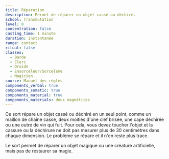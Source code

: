 ```yaml
---
title: Réparation
description: Permet de réparer un objet cassé ou déchiré.
school: Transmutation
level: 0
concentration: false
casting_time: 1 minute
duration: instantanée
range: contact
ritual: false
classes:
  - Barde
  - Clerc
  - Druide
  - Ensorceleur/Sorcelame
  - Magicien
source: Manuel des règles
components_verbal: true
components_somatic: true
components_material: true
components_materials: deux magnétites
---
```

Ce sort répare un objet cassé ou déchiré en un seul point, comme un maillon de chaîne cassé, deux moitiés d'une clef brisée, une cape déchirée ou une outre de vin qui fuit. Pour cela, vous devez toucher l'objet et la cassure ou la déchirure ne doit pas mesurer plus de 30 centimètres dans chaque dimension. Le problème se répare et il n'en reste plus trace.

Le sort permet de réparer un objet magique ou une créature artificielle, mais pas de restaurer sa magie.
